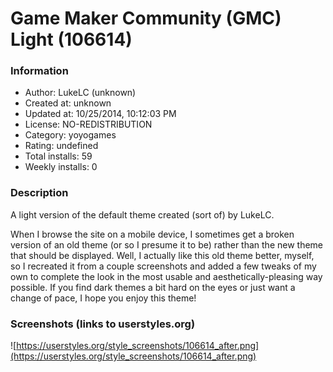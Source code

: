 # Game Maker Community (GMC) Light (106614)

### Information
- Author: LukeLC (unknown)
- Created at: unknown
- Updated at: 10/25/2014, 10:12:03 PM
- License: NO-REDISTRIBUTION
- Category: yoyogames
- Rating: undefined
- Total installs: 59
- Weekly installs: 0


### Description
A light version of the default theme created (sort of) by LukeLC.

When I browse the site on a mobile device, I sometimes get a broken version of an old theme (or so I presume it to be) rather than the new theme that should be displayed. Well, I actually like this old theme better, myself, so I recreated it from a couple screenshots and added a few tweaks of my own to complete the look in the most usable and aesthetically-pleasing way possible. If you find dark themes a bit hard on the eyes or just want a change of pace, I hope you enjoy this theme!


### Screenshots (links to userstyles.org)
![https://userstyles.org/style_screenshots/106614_after.png](https://userstyles.org/style_screenshots/106614_after.png)



